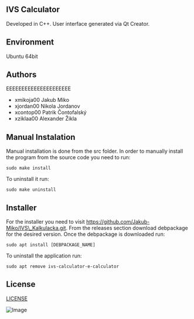 ## **IVS Calculator**

Developed in C++. User interface generated via Qt Creator.

Environment
---------

Ubuntu 64bit

Authors
------

EEEEEEEEEEEEEEEEEEEEE
- xmikoja00 Jakub Miko 
- xjordan00 Nikola Jordanov 
- xcontop00 Patrik Čontofalský 
- xziklaa00 Alexander Žikla 

Manual Instalation
------------------

Manual installation is done from the src folder.
In order to manually install the program from the source code you need to run:

    sudo make install

To uninstall it run:

    sudo make uninstall

Installer
---------

For the installer you need to visit https://github.com/Jakub-Miko/IVS\_Kalkulacka.git.
From the releases section download debpackage for the desired version.
Once the debpackage is downloaded run:

    sudo apt install [DEBPACKAGE_NAME]

To uninstall the application run:

    sudo apt remove ivs-calculator-e-calculator

License
-------

[LICENSE](../../LICENSE)

![Image](../../screenshot.png)